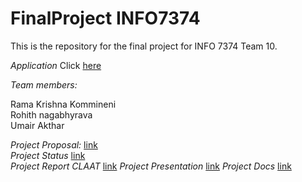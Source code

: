 # FinalProject INFO7374
This is the repository for  the final project for INFO 7374 Team 10.

*Application*
Click [here](http://instancesegmentation.us-east-2.elasticbeanstalk.com)

*Team members:*

Rama Krishna Kommineni <br/>
Rohith nagabhyrava <br/>
Umair Akthar <br/>

*Project Proposal:*
[link](https://codelabs-preview.appspot.com/?file_id=1mF2DDDvPCMcGwLfEOXnk8GkwWnRzFNjz8XCCa5WUiwY#0) <br/>
*Project Status*
[link](https://codelabs-preview.appspot.com/?file_id=1Vcd4KSypKrCZveVe_Jh-kX6mJSeof-BP1q6mGoAvmkQ#0)<br/>
*Project Report CLAAT*
[link](https://codelabs-preview.appspot.com/?file_id=1h4wzk_C5QbD1zHGyjnj6KsjlLwbJ7DW8SXbva-0tO8s#0)
*Project Presentation*
[link]()
*Project Docs*
[link](https://docs.google.com/document/d/1h4wzk_C5QbD1zHGyjnj6KsjlLwbJ7DW8SXbva-0tO8s/edit#)
